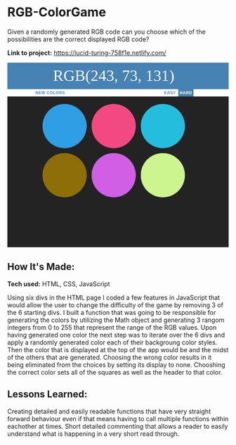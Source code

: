 # RGB-ColorGame
Given a randomly generated RGB code can you choose which of the possibilities are the correct displayed RGB code?

**Link to project:** https://lucid-turing-758f1e.netlify.com/

![alt tag](RGB-Game.png)

## How It's Made:

**Tech used:** HTML, CSS, JavaScript

Using six divs in the HTML page I coded a few features in JavaScript that would allow the user to change the difficulty of the game by removing 3 of the 6 starting divs.
I built a function that was going to be responsible for generating the colors by utilizing the Math object and generating 3 rangom integers from 0 to 255 that represent 
the range of the RGB values. Upon having generated one color the next step was to iterate over the 6 divs and apply a randomly generated color each of their backgroung color styles. Then the color that is displayed at the top of the app would be and the midst of the others that are generated. Choosing the wrong color results in it being eliminated from the choices by setting its display to none. Chooshing the correct color sets all of the squares as well as the header to that color.

## Lessons Learned:

Creating detailed and easily readable functions that have very straight forward behaviour even if that means having to call multiple functions within eachother at times.
Short detailed commenting that allows a reader to easily understand what is happening in a very short read through.

